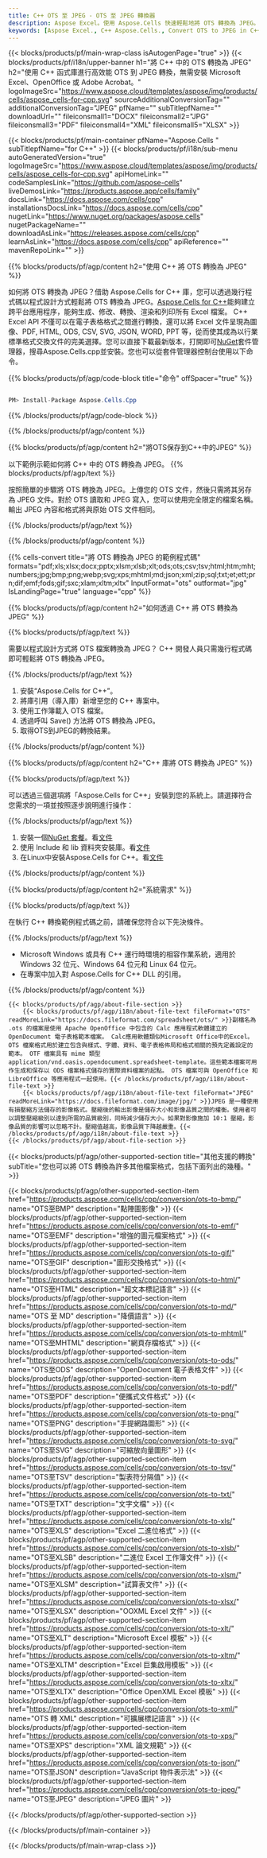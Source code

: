 ```yaml
---
title: C++ OTS 至 JPEG - OTS 至 JPEG 轉換器
description: Aspose Excel。使用 Aspose.Cells 快速輕鬆地將 OTS 轉換為 JPEG。C++ OTS 轉換為 JPEG。C++ 將 OTS 儲存為 JPEG。C++ 將 OTS 儲存為 JPEG。C++ 將 OTS 儲存為 JPEG。
keywords: [Aspose Excel., C++ Aspose.Cells., Convert OTS to JPEG in C++., Save OTS to JPEG using C++., C++ OTS to JPEG saveformat., OTS to JPEG Converter., C++ Save OTS as JPEG]
---
```

{{< blocks/products/pf/main-wrap-class isAutogenPage="true" >}}
{{< blocks/products/pf/i18n/upper-banner h1="將 C++ 中的 OTS 轉換為 JPEG" h2="使用 C++ 函式庫進行高效能 OTS 到 JPEG 轉換，無需安裝 Microsoft Excel、OpenOffice 或 Adobe Acrobat。" logoImageSrc="https://www.aspose.cloud/templates/aspose/img/products/cells/aspose_cells-for-cpp.svg" sourceAdditionalConversionTag="" additionalConversionTag="JPEG" pfName="" subTitlepfName="" downloadUrl="" fileiconsmall1="DOCX" fileiconsmall2="JPG" fileiconsmall3="PDF" fileiconsmall4="XML" fileiconsmall5="XLSX" >}}

{{< blocks/products/pf/main-container pfName="Aspose.Cells " subTitlepfName="for C++" >}}
{{< blocks/products/pf/i18n/sub-menu autoGeneratedVersion="true" logoImageSrc="https://www.aspose.cloud/templates/aspose/img/products/cells/aspose_cells-for-cpp.svg" apiHomeLink="" codeSamplesLink="https://github.com/aspose-cells" liveDemosLink="https://products.aspose.app/cells/family" docsLink="https://docs.aspose.com/cells/cpp" installationsDocsLink="https://docs.aspose.com/cells/cpp" nugetLink="https://www.nuget.org/packages/aspose.cells" nugetPackageName="" downloadAsLink="https://releases.aspose.com/cells/cpp" learnAsLink="https://docs.aspose.com/cells/cpp" apiReference="" mavenRepoLink="" >}}


{{% blocks/products/pf/agp/content h2="使用 C++ 將 OTS 轉換為 JPEG" %}}

如何將 OTS 轉換為 JPEG？借助 Aspose.Cells for C++ 庫，您可以透過幾行程式碼以程式設計方式輕鬆將 OTS 轉換為 JPEG。[Aspose.Cells for C++](https://products.aspose.com/cells/cpp)能夠建立跨平台應用程序，能夠生成、修改、轉換、渲染和列印所有 Excel 檔案。 C++ Excel API 不僅可以在電子表格格式之間進行轉換，還可以將 Excel 文件呈現為圖像、PDF, HTML, ODS, CSV, SVG, JSON, WORD, PPT 等，從而使其成為以行業標準格式交換文件的完美選擇。您可以直接下載最新版本，打開即可[NuGet](https://www.nuget.org/packages/Aspose.Cells.Cpp/)套件管理器，搜尋Aspose.Cells.cpp並安裝。您也可以從套件管理器控制台使用以下命令。

{{% blocks/products/pf/agp/code-block title="命令" offSpacer="true" %}}

```cs

PM> Install-Package Aspose.Cells.Cpp

```

{{% /blocks/products/pf/agp/code-block %}}

{{% /blocks/products/pf/agp/content %}}

{{% blocks/products/pf/agp/content h2="將OTS保存到C++中的JPEG" %}}

以下範例示範如何將 C++ 中的 OTS 轉換為 JPEG。
{{% blocks/products/pf/agp/text %}}

按照簡單的步驟將 OTS 轉換為 JPEG。上傳您的 OTS 文件，然後只需將其另存為 JPEG 文件。對於 OTS 讀取和 JPEG 寫入，您可以使用完全限定的檔案名稱。輸出 JPEG 內容和格式將與原始 OTS 文件相同。

{{% /blocks/products/pf/agp/text %}}

{{% /blocks/products/pf/agp/content %}}

{{% cells-convert title="將 OTS 轉換為 JPEG 的範例程式碼" formats="pdf;xls;xlsx;docx;pptx;xlsm;xlsb;xlt;ods;ots;csv;tsv;html;htm;mht;numbers;jpg;bmp;png;webp;svg;xps;mhtml;md;json;xml;zip;sql;txt;et;ett;prn;dif;emf;fods;gif;sxc;xlam;xltm;xltx" InputFormat="ots" outformat="jpg" IsLandingPage="true" language="cpp" %}}

{{% blocks/products/pf/agp/content h2="如何透過 C++ 將 OTS 轉換為 JPEG" %}}

{{% blocks/products/pf/agp/text %}}

需要以程式設計方式將 OTS 檔案轉換為 JPEG？ C++ 開發人員只需幾行程式碼即可輕鬆將 OTS 轉換為 JPEG。

{{% /blocks/products/pf/agp/text %}}

1. 安裝“Aspose.Cells for C++”。
1. 將庫引用（導入庫）新增至您的 C++ 專案中。
1. 使用工作簿載入 OTS 檔案。
1. 透過呼叫 Save() 方法將 OTS 轉換為 JPEG。
1. 取得OTS到JPEG的轉換結果。

{{% /blocks/products/pf/agp/content %}}

{{% blocks/products/pf/agp/content h2="C++ 庫將 OTS 轉換為 JPEG" %}}

{{% blocks/products/pf/agp/text %}}

可以透過三個選項將「Aspose.Cells for C++」安裝到您的系統上。請選擇符合您需求的一項並按照逐步說明進行操作：

{{% /blocks/products/pf/agp/text %}}

1. 安裝一個[NuGet 套餐](https://www.nuget.org/packages/Aspose.Cells.Cpp/)。看[文件](https://docs.aspose.com/cells/cpp/installation/#using-nuget-package-manager)
1. 使用 Include 和 lib 資料夾安裝庫。看[文件](https://docs.aspose.com/cells/cpp/installation/#using-include-and-lib-folders)
1. 在Linux中安裝Aspose.Cells for C++。看[文件](https://docs.aspose.com/cells/cpp/installation/#installing-asposecells-for-c-in-linux)

{{% /blocks/products/pf/agp/content %}}

{{% blocks/products/pf/agp/content h2="系統需求" %}}

{{% blocks/products/pf/agp/text %}}

在執行 C++ 轉換範例程式碼之前，請確保您符合以下先決條件。

{{% /blocks/products/pf/agp/text %}}

- Microsoft Windows 或具有 C++ 運行時環境的相容作業系統，適用於 Windows 32 位元、Windows 64 位元和 Linux 64 位元。
- 在專案中加入對 Aspose.Cells for C++ DLL 的引用。

{{% /blocks/products/pf/agp/content %}}

<!-- aboutfile Starts -->
    {{< blocks/products/pf/agp/about-file-section >}}
        {{< blocks/products/pf/agp/i18n/about-file-text fileFormat="OTS" readMoreLink="https://docs.fileformat.com/spreadsheet/ots/" >}}副檔名為 .ots 的檔案是使用 Apache OpenOffice 中包含的 Calc 應用程式軟體建立的 OpenDocument 電子表格範本檔案。 Calc應用軟體類似Microsoft Office中的Excel。 OTS 檔案格式用於建立包含與樣式、字體、資料、電子表格佈局和格式相關的預先定義設定的範本。 OTF 檔案具有 mime 類型 application/vnd.oasis.opendocument.spreadsheet-template。這些範本檔案可用作生成和保存以 ODS 檔案格式儲存的實際資料檔案的起點。 OTS 檔案可與 OpenOffice 和 LibreOffice 等應用程式一起使用。{{< /blocks/products/pf/agp/i18n/about-file-text >}}
        {{< blocks/products/pf/agp/i18n/about-file-text fileFormat="JPEG" readMoreLink="https://docs.fileformat.com/image/jpg/" >}}JPEG 是一種使用有損壓縮方法儲存的影像格式。壓縮後的輸出影像是儲存大小和影像品質之間的權衡。使用者可以調整壓縮級別以達到所需的品質級別，同時減少儲存大小。如果對影像施加 10:1 壓縮，影像品質的影響可以忽略不計。壓縮值越高，影像品質下降越嚴重。{{< /blocks/products/pf/agp/i18n/about-file-text >}}
    {{< /blocks/products/pf/agp/about-file-section >}}
<!-- aboutfile Ends -->

{{< blocks/products/pf/agp/other-supported-section title="其他支援的轉換" subTitle="您也可以將 OTS 轉換為許多其他檔案格式，包括下面列出的幾種。" >}}

{{< blocks/products/pf/agp/other-supported-section-item href="https://products.aspose.com/cells/cpp/conversion/ots-to-bmp/" name="OTS至BMP" description="點陣圖影像" >}}
{{< blocks/products/pf/agp/other-supported-section-item href="https://products.aspose.com/cells/cpp/conversion/ots-to-emf/" name="OTS至EMF" description="增強的圖元檔案格式" >}}
{{< blocks/products/pf/agp/other-supported-section-item href="https://products.aspose.com/cells/cpp/conversion/ots-to-gif/" name="OTS至GIF" description="圖形交換格式" >}}
{{< blocks/products/pf/agp/other-supported-section-item href="https://products.aspose.com/cells/cpp/conversion/ots-to-html/" name="OTS至HTML" description="超文本標記語言" >}}
{{< blocks/products/pf/agp/other-supported-section-item href="https://products.aspose.com/cells/cpp/conversion/ots-to-md/" name="OTS 至 MD" description="降價語言" >}}
{{< blocks/products/pf/agp/other-supported-section-item href="https://products.aspose.com/cells/cpp/conversion/ots-to-mhtml/" name="OTS至MHTML" description="網頁存檔格式" >}}
{{< blocks/products/pf/agp/other-supported-section-item href="https://products.aspose.com/cells/cpp/conversion/ots-to-ods/" name="OTS至ODS" description="OpenDocument 電子表格文件" >}}
{{< blocks/products/pf/agp/other-supported-section-item href="https://products.aspose.com/cells/cpp/conversion/ots-to-pdf/" name="OTS至PDF" description="便攜式文件格式" >}}
{{< blocks/products/pf/agp/other-supported-section-item href="https://products.aspose.com/cells/cpp/conversion/ots-to-png/" name="OTS至PNG" description="手提網路圖形" >}}
{{< blocks/products/pf/agp/other-supported-section-item href="https://products.aspose.com/cells/cpp/conversion/ots-to-svg/" name="OTS至SVG" description="可縮放向量圖形" >}}
{{< blocks/products/pf/agp/other-supported-section-item href="https://products.aspose.com/cells/cpp/conversion/ots-to-tsv/" name="OTS至TSV" description="製表符分隔值" >}}
{{< blocks/products/pf/agp/other-supported-section-item href="https://products.aspose.com/cells/cpp/conversion/ots-to-txt/" name="OTS至TXT" description="文字文檔" >}}
{{< blocks/products/pf/agp/other-supported-section-item href="https://products.aspose.com/cells/cpp/conversion/ots-to-xls/" name="OTS至XLS" description="Excel 二進位格式" >}}
{{< blocks/products/pf/agp/other-supported-section-item href="https://products.aspose.com/cells/cpp/conversion/ots-to-xlsb/" name="OTS至XLSB" description="二進位 Excel 工作簿文件" >}}
{{< blocks/products/pf/agp/other-supported-section-item href="https://products.aspose.com/cells/cpp/conversion/ots-to-xlsm/" name="OTS至XLSM" description="試算表文件" >}}
{{< blocks/products/pf/agp/other-supported-section-item href="https://products.aspose.com/cells/cpp/conversion/ots-to-xlsx/" name="OTS至XLSX" description="OOXML Excel 文件" >}}
{{< blocks/products/pf/agp/other-supported-section-item href="https://products.aspose.com/cells/cpp/conversion/ots-to-xlt/" name="OTS至XLT" description="Microsoft Excel 模板" >}}
{{< blocks/products/pf/agp/other-supported-section-item href="https://products.aspose.com/cells/cpp/conversion/ots-to-xltm/" name="OTS至XLTM" description="Excel 巨集啟用模板" >}}
{{< blocks/products/pf/agp/other-supported-section-item href="https://products.aspose.com/cells/cpp/conversion/ots-to-xltx/" name="OTS至XLTX" description="Office OpenXML Excel 模板" >}}
{{< blocks/products/pf/agp/other-supported-section-item href="https://products.aspose.com/cells/cpp/conversion/ots-to-xml/" name="OTS 轉 XML" description="可擴展標記語言" >}}
{{< blocks/products/pf/agp/other-supported-section-item href="https://products.aspose.com/cells/cpp/conversion/ots-to-xps/" name="OTS至XPS" description="XML 論文規範" >}}
{{< blocks/products/pf/agp/other-supported-section-item href="https://products.aspose.com/cells/cpp/conversion/ots-to-json/" name="OTS至JSON" description="JavaScript 物件表示法" >}}
{{< blocks/products/pf/agp/other-supported-section-item href="https://products.aspose.com/cells/cpp/conversion/ots-to-jpeg/" name="OTS至JPEG" description="JPEG 圖片" >}}

{{< /blocks/products/pf/agp/other-supported-section >}}

{{< /blocks/products/pf/main-container >}}
    
{{< /blocks/products/pf/main-wrap-class >}}
